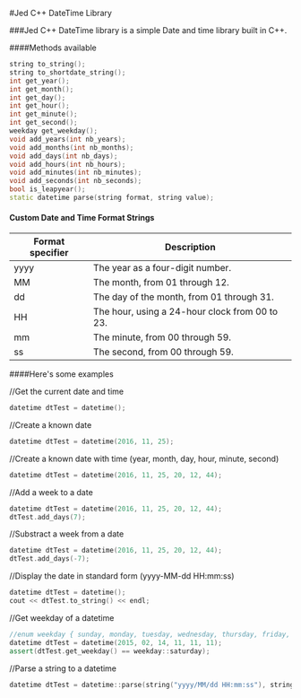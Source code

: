 #Jed C++ DateTime Library

###Jed C++ DateTime library is a simple Date and time library built in C++.

####Methods available
```c++
string to_string();
string to_shortdate_string();
int get_year();
int get_month();
int get_day();
int get_hour();
int get_minute();
int get_second();
weekday get_weekday();
void add_years(int nb_years);
void add_months(int nb_months);
void add_days(int nb_days);
void add_hours(int nb_hours);
void add_minutes(int nb_minutes);
void add_seconds(int nb_seconds);
bool is_leapyear();
static datetime parse(string format, string value);
```	
	
#### Custom Date and Time Format Strings

| Format specifier | Description |
| --- | --- |
| yyyy | The year as a four-digit number. |
| MM | The month, from 01 through 12. |
| dd | The day of the month, from 01 through 31. |
| HH | The hour, using a 24-hour clock from 00 to 23. |
| mm | The minute, from 00 through 59. |
| ss | The second, from 00 through 59. |

####Here's some examples

//Get the current date and time

```c++
datetime dtTest = datetime();
```

//Create a known date

```c++
datetime dtTest = datetime(2016, 11, 25);
```

//Create a known date with time (year, month, day, hour, minute, second)

```c++
datetime dtTest = datetime(2016, 11, 25, 20, 12, 44);
```

//Add a week to a date

```c++
datetime dtTest = datetime(2016, 11, 25, 20, 12, 44);
dtTest.add_days(7);
```

//Substract a week from a date

```c++
datetime dtTest = datetime(2016, 11, 25, 20, 12, 44);
dtTest.add_days(-7);
```

//Display the date in standard form (yyyy-MM-dd HH:mm:ss)

```c++
datetime dtTest = datetime();
cout << dtTest.to_string() << endl;
```

//Get weekday of a datetime

```c++
//enum weekday { sunday, monday, tuesday, wednesday, thursday, friday, saturday };
datetime dtTest = datetime(2015, 02, 14, 11, 11, 11);
assert(dtTest.get_weekday() == weekday::saturday);
```

//Parse a string to a datetime

```c++
datetime dtTest = datetime::parse(string("yyyy/MM/dd HH:mm:ss"), string("2016-08-18 23:14:42"));
```
